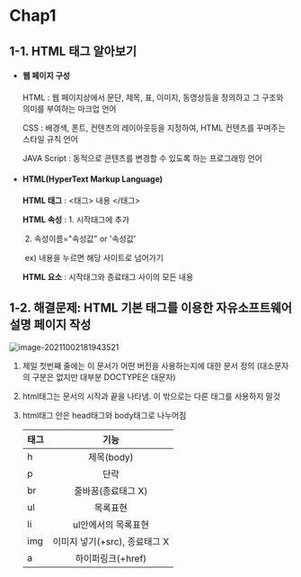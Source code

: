 # Chap1



## 1-1. HTML 태그 알아보기

- #### 웹 페이지 구성

  HTML : 웹 페이지상에서 문단, 제목, 표, 이미지, 동영상등을 정의하고 그 구조와 의미를 부여하는 마크업 언어

  CSS : 배경색, 폰트, 컨텐츠의 레이아웃등을 지정하여, HTML 컨텐츠를 꾸며주는 스타일 규칙 언어

  JAVA Script : 동적으로 콘텐츠를 변경할 수 있도록 하는 프로그래밍 언어



- #### HTML(HyperText Markup Language)

  **HTML 태그** : <태그> 내용 </태그> 

  **HTML 속성** :  1. 시작태그에 추가 

  ​						2. 속성이름="속성값" or  '속성값'

  ​						ex) 내용을 누르면 해당 사이트로 넘어가기

  **HTML 요소** : 시작태그와 종료태그 사이의 모든 내용

  

## 1-2. 해결문제: HTML 기본 태그를 이용한 자유소프트웨어 설명 페이지 작성

![image-20211002181943521](C:\Users\jylis\AppData\Roaming\Typora\typora-user-images\image-20211002181943521.png)

1. 제일 첫번째 줄에는 이 문서가 어떤 버전을 사용하는지에 대한 문서 정의 (대소문자의 구분은 없지만 대부분 DOCTYPE은 대문자)

2. html태그는 문서의 시작과 끝을 나타냄. 이 밖으로는 다른 태그를 사용하지 말것

3. html태그 안은 head태그와 body태그로 나누어짐

   | 태그 |             기능              |
   | :--- | :---------------------------: |
   | h    |          제목(body)           |
   | p    |             단락              |
   | br   |      줄바꿈(종료태그 X)       |
   | ul   |           목록표현            |
   | li   |      ul안에서의 목록표현      |
   | img  | 이미지 넣기(+src), 종료태그 X |
   | a    |       하이퍼링크(+href)       |

   



## 	

​	



